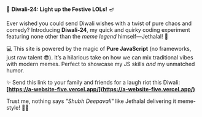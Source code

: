 
🎉 **Diwali-24: Light up the Festive LOLs!** 🪔  

Ever wished you could send Diwali wishes with a twist of pure chaos and comedy? Introducing **Diwali-24**, my quick and quirky coding experiment featuring none other than the *meme legend* himself—Jethalal! 🌟  

💻 This site is powered by the magic of **Pure JavaScript** (no frameworks, just raw talent 😎). It’s a hilarious take on how we can mix traditional vibes with modern memes. Perfect to showcase my JS skills *and* my unmatched humor.  

✨ Send this link to your family and friends for a laugh riot this Diwali:  
**[https://a-website-five.vercel.app/](https://a-website-five.vercel.app/)**  

Trust me, nothing says *"Shubh Deepavali"* like Jethalal delivering it meme-style! 🎇🔥  
